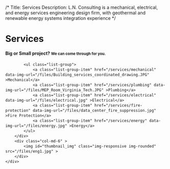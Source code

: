 /*
Title: Services
Description: L.N. Consulting is a mechanical, electrical, and energy services engineering design firm, with geothermal and renewable energy systems integration experience
*/


# Services

<div>
	<div class="well">
		<h4 class="">
			Big or Small project? <small>We can come through for you.</small>
		</h4>
	</div>
	<div class="row">
		<div class="col-md-6" >
			

			<ul class="list-group">
				<a class="list-group-item" href="/services/mechanical" data-img-url="/files/Building_services_coordinated_drawing.JPG" >Mechanical</a>
				<a class="list-group-item" href="/services/plumbing" data-img-url="/files/MEP_Room_Virginia_Tech.JPG" >Plumbing</a>
				<a class="list-group-item" href="/services/electrical" data-img-url="/files/electrical.jpg" >Electrical</a>
				<a class="list-group-item" href="/services/fire-protection" data-img-url="/files/data_center_fire_suppression.jpg" >Fire Protection</a>
				<a class="list-group-item" href="/services/energy" data-img-url="/files/energy.jpg" >Energy</a>
			</ul>
		</div>
		<div class="col-md-6" >
			<img id="thumbnail_img" class="img-responsive img-rounded" src="/files/eng1.jpg" >
		</div>
	</div>
</div>


